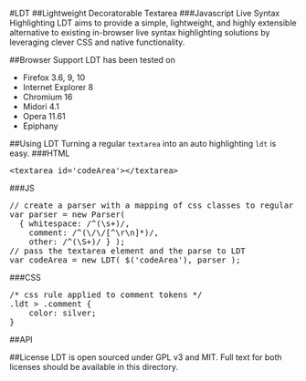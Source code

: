 #LDT
##Lightweight Decoratorable Textarea
###Javascript Live Syntax Highlighting
LDT aims to provide a simple, lightweight, and highly extensible alternative to existing in-browser live syntax highlighting solutions by leveraging clever CSS and native functionality.

##Browser Support
LDT has been tested on

 * Firefox 3.6, 9, 10
 * Internet Explorer 8
 * Chromium 16
 * Midori 4.1
 * Opera 11.61
 * Epiphany

##Using LDT
Turning a regular `textarea` into an auto highlighting `ldt` is easy.
###HTML
<pre>
&lt;textarea id='codeArea'&gt;&lt;/textarea&gt;
</pre>
###JS
<pre>
// create a parser with a mapping of css classes to regular expressions
var parser = new Parser(
  { whitespace: /^(\s+)/,
    comment: /^(\/\/[^\r\n]*)/,
    other: /^(\S+)/ } );
// pass the textarea element and the parse to LDT
var codeArea = new LDT( $('codeArea'), parser );
</pre>
###CSS
<pre>
/* css rule applied to comment tokens */
.ldt > .comment {
    color: silver;
}
</pre>

##API

##License
LDT is open sourced under GPL v3 and MIT.
Full text for both licenses should be available in this directory.

